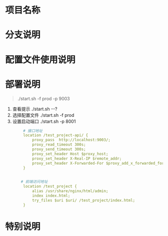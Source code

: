 # 项目名称


# 分支说明

# 配置文件使用说明

# 部署说明


> ./start.sh -f prod -p 9003
1. 查看提示 ./start.sh --?
2. 选择配置文件 ./start.sh -f prod
3. 设置启动端口 ./start.sh -p 8001



```yaml
        # 接口地址
        location /test_project-api/ {
			proxy_pass  http://localhost:9003/;
			proxy_read_timeout 300s;
			proxy_send_timeout 300s;		
			proxy_set_header Host $proxy_host;
			proxy_set_header X-Real-IP $remote_addr;
			proxy_set_header X-Forwarded-For $proxy_add_x_forwarded_for;
	    }
	   
	   	    
	   # 前端访问地址
		location /test_project {
			alias /usr/share/nginx/html/admin;
			index index.html;
			try_files $uri $uri/ /test_project/index.html;
		}
```        


# 特别说明    
